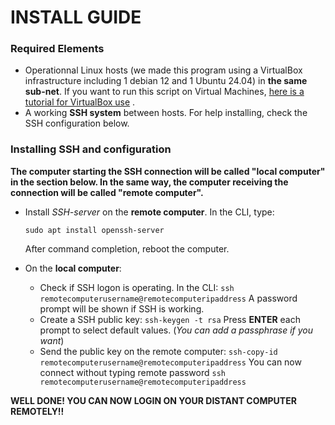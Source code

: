 # INSTALL GUIDE

### Required Elements

* Operationnal Linux hosts (we made this program using a VirtualBox infrastructure including 1 debian 12 and 1 Ubuntu 24.04) in **the same sub-net**.
If you want to run this script on Virtual Machines, [here is a tutorial for VirtualBox use](https://www.virtualbox.org/manual/ch01.html#create-vm-wizard) .
* A working **SSH system** between hosts. For help installing, check the SSH configuration below.

### Installing SSH and configuration

**The computer starting the SSH connection will be called "local computer" in the section below. In the same way, the computer receiving the connection will be called "remote computer".**

* Install _SSH-server_ on the **remote computer**.
In the CLI, type:

    ````sudo apt install openssh-server````

    After command completion, reboot the computer.

* On the **local computer**:
    * Check if SSH logon is operating. In the CLI:
````ssh remotecomputerusername@remotecomputeripaddress````
    A password prompt will be shown if SSH is working.
    * Create a SSH public key:
````ssh-keygen -t rsa````
    Press **ENTER** each prompt to select default values. (_You can add a passphrase if you want_)
    * Send the public key on the remote computer:
````ssh-copy-id remotecomputerusername@remotecomputeripaddress````
    You can now connect without typing remote password
    ````ssh remotecomputerusername@remotecomputeripaddress````

**WELL DONE! YOU CAN NOW LOGIN ON YOUR DISTANT COMPUTER REMOTELY!!**

